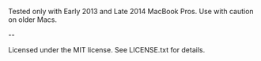 Tested only with Early 2013 and Late 2014 MacBook Pros. Use with caution on
older Macs.

--

Licensed under the MIT license. See LICENSE.txt for details.
